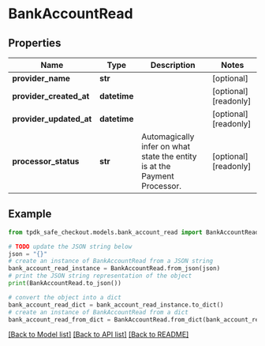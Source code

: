 # BankAccountRead



## Properties

Name | Type | Description | Notes
------------ | ------------- | ------------- | -------------
**provider_name** | **str** |  | [optional] 
**provider_created_at** | **datetime** |  | [optional] [readonly] 
**provider_updated_at** | **datetime** |  | [optional] [readonly] 
**processor_status** | **str** | Automagically infer on what state the entity is at the Payment Processor. | [optional] [readonly] 

## Example

```python
from tpdk_safe_checkout.models.bank_account_read import BankAccountRead

# TODO update the JSON string below
json = "{}"
# create an instance of BankAccountRead from a JSON string
bank_account_read_instance = BankAccountRead.from_json(json)
# print the JSON string representation of the object
print(BankAccountRead.to_json())

# convert the object into a dict
bank_account_read_dict = bank_account_read_instance.to_dict()
# create an instance of BankAccountRead from a dict
bank_account_read_from_dict = BankAccountRead.from_dict(bank_account_read_dict)
```
[[Back to Model list]](../README.md#documentation-for-models) [[Back to API list]](../README.md#documentation-for-api-endpoints) [[Back to README]](../README.md)


